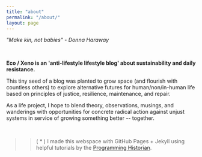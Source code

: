 ```yaml
---
title: "about"
permalink: "/about/"
layout: page
---
```


*"Make kin, not babies"*
*- Donna Haraway*

&nbsp;

**Eco / Xeno is an 'anti-lifestyle lifestyle blog' about sustainability and daily resistance.**



This tiny seed of a blog was planted to grow space (and flourish with countless others) to explore alternative futures for human/non/in-human life based on principles of justice, resilience, maintenance, and repair.

As a life project, I hope to blend theory, observations, musings, and wanderings with opportunities for concrete radical action against unjust systems in service of growing something better -- together. 

&nbsp;
&nbsp;
&nbsp;
&nbsp;
>>( * ) I made this webspace with GitHub Pages + Jekyll using
helpful tutorials by the [Programming Historian](https://programminghistorian.org/).
